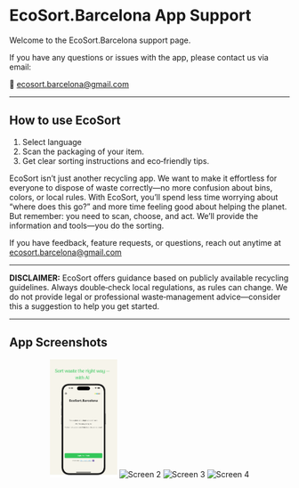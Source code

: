 # EcoSort.Barcelona App Support

Welcome to the EcoSort.Barcelona support page.

If you have any questions or issues with the app, please contact us via email:

📧 [ecosort.barcelona@gmail.com](mailto:ecosort.barcelona@gmail.com)

---

## How to use EcoSort

1. Select language  
2. Scan the packaging of your item.  
3. Get clear sorting instructions and eco‑friendly tips.

EcoSort isn’t just another recycling app. We want to make it effortless for everyone to dispose of waste correctly—no more confusion about bins, colors, or local rules. With EcoSort, you’ll spend less time worrying about “where does this go?” and more time feeling good about helping the planet. But remember: you need to scan, choose, and act. We’ll provide the information and tools—you do the sorting.

If you have feedback, feature requests, or questions, reach out anytime at ecosort.barcelona@gmail.com

---

**DISCLAIMER:** EcoSort offers guidance based on publicly available recycling guidelines. Always double‑check local regulations, as rules can change. We do not provide legal or professional waste‑management advice—consider this a suggestion to help you get started.

---

## App Screenshots

<p align="center" width="100%">
  <img src="screenshots/screen1.png" alt="Screen 1" width="24%" />
  <img src="screenshots/screen2.png" alt="Screen 2" width="24%" />
  <img src="screenshots/screen3.png" alt="Screen 3" width="24%" />
  <img src="screenshots/screen4.png" alt="Screen 4" width="24%" />
</p>
